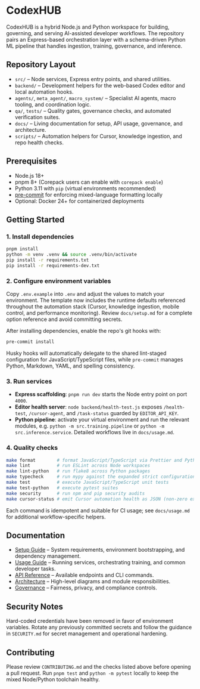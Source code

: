 # CodexHUB

CodexHUB is a hybrid Node.js and Python workspace for building, governing, and serving AI-assisted
developer workflows. The repository pairs an Express-based orchestration layer with a schema-driven
Python ML pipeline that handles ingestion, training, governance, and inference.

## Repository Layout

- `src/` – Node services, Express entry points, and shared utilities.
- `backend/` – Development helpers for the web-based Codex editor and local automation hooks.
- `agents/`, `meta_agent/`, `macro_system/` – Specialist AI agents, macro tooling, and
  coordination logic.
- `qa/`, `tests/` – Quality gates, governance checks, and automated verification suites.
- `docs/` – Living documentation for setup, API usage, governance, and architecture.
- `scripts/` – Automation helpers for Cursor, knowledge ingestion, and repo health checks.

## Prerequisites

- Node.js 18+
- pnpm 8+ (Corepack users can enable with `corepack enable`)
- Python 3.11 with `pip` (virtual environments recommended)
- [pre-commit](https://pre-commit.com/) for enforcing mixed-language formatting locally
- Optional: Docker 24+ for containerized deployments

## Getting Started

### 1. Install dependencies

```bash
pnpm install
python -m venv .venv && source .venv/bin/activate
pip install -r requirements.txt
pip install -r requirements-dev.txt
```

### 2. Configure environment variables

Copy `.env.example` into `.env` and adjust the values to match your environment. The template now
includes the runtime defaults referenced throughout the automation stack (Cursor, knowledge
ingestion, mobile control, and performance monitoring). Review `docs/setup.md` for a complete
option reference and avoid committing secrets.

After installing dependencies, enable the repo's git hooks with:

```bash
pre-commit install
```

Husky hooks will automatically delegate to the shared lint-staged configuration for
JavaScript/TypeScript files, while `pre-commit` manages Python, Markdown, YAML, and spelling
consistency.

### 3. Run services

- **Express scaffolding**: `pnpm run dev` starts the Node entry point on port `4000`.
- **Editor health server**: `node backend/health-test.js` exposes `/health-test`, `/cursor-agent`,
  and `/task-status` guarded by `EDITOR_API_KEY`.
- **Python pipeline**: activate your virtual environment and run the relevant modules,
  e.g. `python -m src.training.pipeline` or `python -m src.inference.service`. Detailed workflows
  live in `docs/usage.md`.

### 4. Quality checks

```bash
make format        # format JavaScript/TypeScript via Prettier and Python via black/isort
make lint          # run ESLint across Node workspaces
make lint-python   # run flake8 across Python packages
make typecheck     # run mypy against the expanded strict configuration
make test          # execute JavaScript/TypeScript unit tests
make test-python   # execute pytest suites
make security      # run npm and pip security audits
make cursor-status # emit Cursor automation health as JSON (non-zero exit on failure)
```

Each command is idempotent and suitable for CI usage; see `docs/usage.md` for additional
workflow-specific helpers.

## Documentation

- [Setup Guide](docs/setup.md) – System requirements, environment bootstrapping, and dependency
  management.
- [Usage Guide](docs/usage.md) – Running services, orchestrating training, and common developer
  tasks.
- [API Reference](docs/api.md) – Available endpoints and CLI commands.
- [Architecture](docs/architecture.md) – High-level diagrams and module responsibilities.
- [Governance](docs/GOVERNANCE.md) – Fairness, privacy, and compliance controls.

## Security Notes

Hard-coded credentials have been removed in favor of environment variables. Rotate any previously
committed secrets and follow the guidance in `SECURITY.md` for secret management and operational
hardening.

## Contributing

Please review `CONTRIBUTING.md` and the checks listed above before opening a pull request. Run
`pnpm test` and `python -m pytest` locally to keep the mixed Node/Python toolchain healthy.
